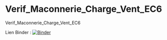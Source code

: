 # Verif_Maconnerie_Charge_Vent_EC6
Verif_Maconnerie_Charge_Vent_EC6

Lien Binder :
[![Binder](https://mybinder.org/badge_logo.svg)](https://mybinder.org/v2/gh/alxtrms/Verif_Maconnerie_Charge_Vent_EC6/HEAD)

